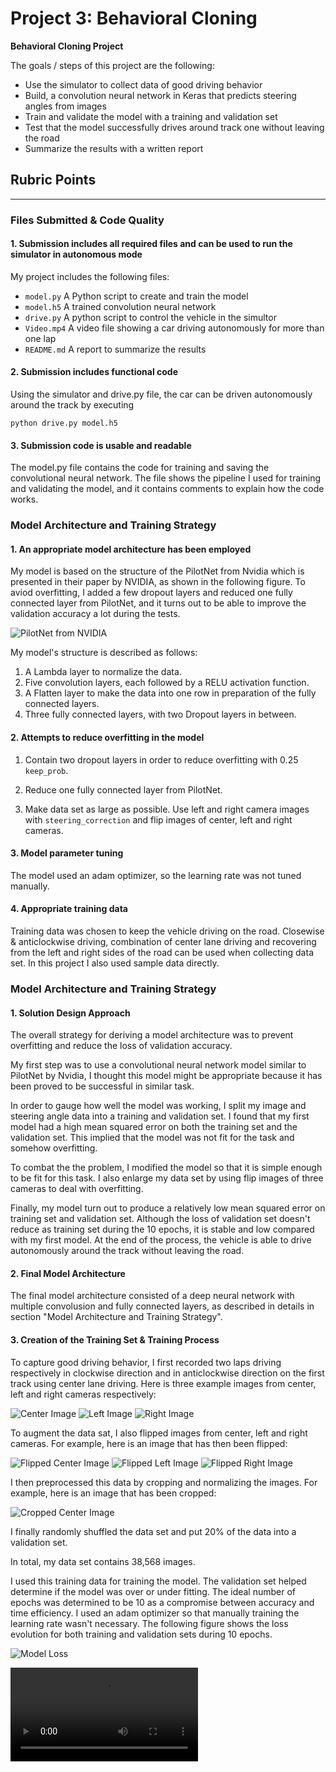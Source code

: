# **Project 3: Behavioral Cloning**

**Behavioral Cloning Project**

The goals / steps of this project are the following:
* Use the simulator to collect data of good driving behavior
* Build, a convolution neural network in Keras that predicts steering angles from images
* Train and validate the model with a training and validation set
* Test that the model successfully drives around track one without leaving the road
* Summarize the results with a written report

[//]: # (Image References)

[image1]: ./figures/PilotNet_NVIDIA.JPG "PilotNet from NVIDIA"
[image2]: ./figures/model_loss.png "Model Loss"
[image3]: ./figures/image1.jpg "Center Image"
[image4]: ./figures/image2.jpg "Left Image"
[image5]: ./figures/image3.jpg "Right Image"
[image6]: ./figures/image4.jpg "Flipped center Image"
[image8]: ./figures/image5.jpg "Flipped left Image"
[image9]: ./figures/image6.jpg "Flipped right Image"
[image7]: ./figures/corp_image.jpg "Cropped Image"
[video1]: ./video.mp4 "output video"

## Rubric Points
---
### Files Submitted & Code Quality

#### 1. Submission includes all required files and can be used to run the simulator in autonomous mode

My project includes the following files:
* `model.py` A Python script to create and train the model
* `model.h5` A trained convolution neural network 
* `drive.py` A python script to control the vehicle in the simultor
* `Video.mp4` A video file showing a car driving autonomously for more than one lap
* `README.md` A report to summarize the results

#### 2. Submission includes functional code
Using the simulator and drive.py file, the car can be driven autonomously around the track by executing 
```
python drive.py model.h5
```

#### 3. Submission code is usable and readable

The model.py file contains the code for training and saving the convolutional neural network. The file shows the pipeline I used for training and validating the model, and it contains comments to explain how the code works.

### Model Architecture and Training Strategy

#### 1. An appropriate model architecture has been employed

My model is based on the structure of the PilotNet from Nvidia which is presented in their paper by NVIDIA, as shown in the following figure. To aviod overfitting, I added a few dropout layers and reduced one fully connected layer from PilotNet, and it turns out to be able to improve the validation accuracy a lot during the tests.

![PilotNet from NVIDIA][image1]

My model's structure is described as follows:
1. A Lambda layer to normalize the data.
2. Five convolution layers, each followed by a RELU activation function.
3. A Flatten layer to make the data into one row in preparation of the fully connected layers.
4. Three fully connected layers, with two Dropout layers in between.

#### 2. Attempts to reduce overfitting in the model

1. Contain two dropout layers in order to reduce overfitting with 0.25 `keep_prob`.

2. Reduce one fully connected layer from PilotNet.

3. Make data set as large as possible. Use left and right camera images with `steering_correction` and flip images of center, left and right cameras.

#### 3. Model parameter tuning

The model used an adam optimizer, so the learning rate was not tuned manually.

#### 4. Appropriate training data

Training data was chosen to keep the vehicle driving on the road. Closewise & anticlockwise driving, combination of center lane driving and recovering from the left and right sides of the road can be used when collecting data set. In this project I also used sample data directly.

### Model Architecture and Training Strategy

#### 1. Solution Design Approach

The overall strategy for deriving a model architecture was to prevent overfitting and reduce the loss of validation accuracy.

My first step was to use a convolutional neural network model similar to PilotNet by Nvidia, I thought this model might be appropriate because it has been proved to be successful in similar task.

In order to gauge how well the model was working, I split my image and steering angle data into a training and validation set. I found that my first model had a high mean squared error on both the training set and the validation set. This implied that the model was not fit for the task and somehow overfitting.

To combat the the problem, I modified the model so that it is simple enough to be fit for this task. I also enlarge my data set by using flip images of three cameras to deal with overfitting.

Finally, my model turn out to produce a relatively low mean squared error on training set and validation set. Although the loss of validation set doesn't reduce as training set during the 10 epochs, it is stable and low compared with my first model. At the end of the process, the vehicle is able to drive autonomously around the track without leaving the road.

#### 2. Final Model Architecture

The final model architecture consisted of a deep neural network with multiple convolusion and fully connected layers, as described in details in section "Model Architecture and Training Strategy".

#### 3. Creation of the Training Set & Training Process

To capture good driving behavior, I first recorded two laps driving respectively in clockwise direction and in anticlockwise direction on the first track using center lane driving. Here is three example images from center, left and right cameras respectively:

![Center Image][image3]
![Left Image][image4]
![Right Image][image5]

To augment the data sat, I also flipped images from center, left and right cameras. For example, here is an image that has then been flipped:

![Flipped Center Image][image6]
![Flipped Left Image][image8]
![Flipped Right Image][image9]

I then preprocessed this data by cropping and normalizing the images. For example, here is an image that has been cropped:

![Cropped Center Image][image7]

I finally randomly shuffled the data set and put 20% of the data into a validation set. 

In total, my data set contains 38,568 images.

I used this training data for training the model. The validation set helped determine if the model was over or under fitting. The ideal number of epochs was determined to be 10 as a compromise between accuracy and time efficiency. I used an adam optimizer so that manually training the learning rate wasn't necessary. The following figure shows the loss evolution for both training and validation sets during 10 epochs.

![Model Loss][image2]

![output video][video1]

